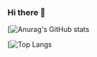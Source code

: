 ### Hi there 👋


[![Anurag's GitHub stats](https://github-readme-stats.vercel.app/api?username=kargolek&show_icons=true&theme=onedark)


[![Top Langs](https://github-readme-stats.vercel.app/api/top-langs/?username=kargolek&layout=compact&theme=onedark)
